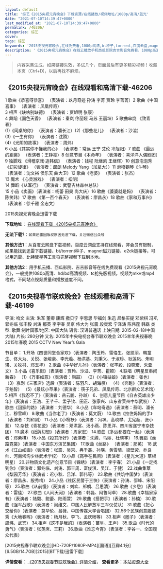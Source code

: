 ```yaml
---
layout: default
title: '综艺《2015央视元宵晚会》下载资源/在线播放/视频地址/1080p/高清/蓝光'
date: "2021-07-10T14:39:47+0800"
last_modified_at: "2021-07-10T14:39:47+0800"
permalink: /46206/
categories: 综艺
cover:
tags: 综艺
keywords: '2015央视元宵晚会,在线免费看,1080p高清,bt种子,torrent,百度云盘,magnet,磁力链,迅雷下载资源'
description: '《2015央视元宵晚会》在线云播放手机西瓜影院吉吉影音免费看，1080p高清bd/hd未删减完整版和tc抢先枪版，mkv/mp4格式，附带bt/torrent种子、magnet/磁力链、百度云盘、网盘资源迅雷下载链接'
---
```


>内容采集生成，如果链接失效，多试几个，页面最后有更多精彩视频！收藏本页（Ctrl+D)，以后再找不麻烦。


## 《2015央视元宵晚会》在线观看和高清下载-46206

1 歌曲《恭喜呀恭喜》 （表演者：玖月奇迹 孙涛 李菁 贾玲 李菁菁）2 歌曲《中国喜事》 （表演者：凤凰传奇）<br />3 相声《缺啥别缺德》 （表演者：贾旭明 张康）<br />4 舞蹈《国色天香》 （表演者：秦岚 佟丽娅 马苏 王丽坤）5 歌曲串烧 《致青春》<br />(1)《同桌的你》 （表演者：潘长江）(2)《那些花儿》 （表演者：沙溢）<br />(3)《一生有你》 （表演者：沈腾）<br />(4)《光阴的故事》 （表演者：周炜）<br />6 小品《其实你不懂我的心》 （表演者：常远 王宁 艾伦 冷旭阳）7 歌曲 《最远的距离》 （表演者：王铮亮）8 创意节目《本命年》 （表演者：喜洋洋人偶剧团）9 独脚戏 《滑稽京戏&middot;追韩信》 （表演者：钱程 阮继凯 王继辉）10 创意泡泡秀 《幻彩旋律》 （表演者：郎朗 Melody Yang（加拿大））11 滑稽钢琴《斗琴》 （表演者：沈文裕 侯乐天 曲大卫）12 歌曲《老婆》 （表演者：张杰）<br />13 魔术 《心灵游戏》 （表演者：松明）<br />14 舞蹈《从军行》 （表演者：武警吉林森林总队）<br />15 小品《卖画》（表演者：杨蕾 田昊 尚大庆）16 歌曲《婆婆就是妈》 （表演者：陈笑玮）17 歌曲 《第一百个春天》 （表演者：廖昌永）18 歌曲《家和万事兴》 （表演者：徐千雅 金志文）


2015央视元宵晚会迅雷下载

**下载地址**： [在线观看下载 《2015央视元宵晚会》](https://www.993dy.com//vod-detail-id-3641.html) 


**无法下载?**：`如果迅雷因版权原因无法下载，关注微信公众号 `

**其他方法1**：从百度云网盘下载视频，百度云网盘支持在线观看，非会员有限制，如果能找到迅雷下载链接、bt/torrent种子、magnet磁力链接、e2dk链接等，可以用迅雷、比特彗星等工具将完整视频下载到本地。

**其他方法2**：用手机云播、西瓜影院、吉吉影音等在线免费观看《2015央视元宵晚会》，一般提供1080p高清、hd/bd高清视频、tc抢先版视频，视频为mkv或mp4格式，不同站点视频质量和播放速度不同。


## 《2015央视春节联欢晚会》在线观看和高清下载-46199

导演: 哈文 主演: 朱军 董卿 康辉 撒贝宁 李思思 毕福剑 朱迅 尼格买提 邓紫棋 冯巩 郭冬临 张丰毅 刘涛 那英 李宇春 吴京 佟大为 张震 段奕宏 宁泽涛 陈伟霆 韩磊 类型: 歌舞 制片国家/地区: 中国大陆 语言: 汉语普通话 上映日期: 2015-02-18(中国大陆) 片长: 280分钟 又名: 2015年中央电视台春节联欢晚会 2015羊年央视春晚 2015年春晚 2015 CCTV New Year’s Gala

节目单： 1.开场《四世同堂合家欢》（表演者：陶玉玲、雷恪生、张凯丽、韩童生、佟大为、关悦、张峻豪、李光羲、杨洪基、刘秉义、于淑珍、耿莲凤、朱明瑛、关牧村、邓玉华） 2.歌曲《中华好儿孙》（表演者：张丰毅、段奕宏、朱亚文） 3.小品《喜乐街》（表演者：贾玲、沙溢、李菁、瞿颖） 4.联唱《明星反串闹新春》 （1）《万事如意》（表演者：陶喆） （2）《小镇姑娘》（表演者：张也） （3）京剧《三家店》选段（表演者：陈羽凡、胡海泉） （4）《奔跑》（表演者：于魁智） （5）《最炫小苹果》（表演者：筷子兄弟、凤凰传奇、北京群众艺术馆） 5.相声《我忍不了》（表演者：岳云鹏、孙越） 6．创意儿童节目《自古英雄出少年》（表演者：王浩、王芊千、孟子钦、田正、张家兴、山东省莱州中华武校） 7.歌曲《回家的路》（表演者：刘德华） 8.小品《车站奇遇》（表演者：蔡明、潘长江、穆雪峰） 9.歌曲《当你老了》（表演者：莫文蔚） 10.歌曲《拉住妈妈的手》（表演者：刘和刚） 11.小品《小棉袄》（表演者：冯巩、高晓攀、尤宪超、张小斐） 12.杂技《青花瓷》（表演者：邓洪富、汤小燕、陈思洋、四川省遂宁市杂技团） 13.魔术《纸牌幻想》（表演者：周家宏） 14.歌曲《多远都要在一起》（表演者：邓紫棋） 15.小品《投其所好》（表演者：沈腾、马丽、杜晓宇） 16.舞蹈《丝路霓裳》（表演者：中国东方演艺集团） 17.歌曲《丝路》 （表演者：那英） 18.武术《江山如画》（表演者：张震、吴京、冉千鑫、孙瑛、黄雪晴、梁壁荧、乔良帅、河南塔沟少林武术学校） 19.小品《高手在民间》（表演者：《星光大道》草根明星） 20.非物质文化遗产创意节目《锦绣》（表演者：李宇春） 21.小品《一定找到你》（表演者：郭冬临、刘涛、郭丰周、富俊淇、吴江、于健） 22.戏曲集萃《梨园芳华》（表演者：迟小秋、吕洋、郭伟等） 23.歌曲《共筑中国梦》（表演者：廖昌永、殷秀梅） 24.小品《社区民警于三快》（表演者：孙涛、邵峰、宋阳等） 25.歌曲《从前慢》（表演者：刘欢、郎朗、吕思清） 26.歌曲《乡愁》（表演者：雷佳） 27.歌曲《人间天河》（表演者：韩磊、阿鲁阿卓） 28.歌曲《幸福家家有》（表演者：陆毅、鲍蕾、陆雨萱） 29.歌曲《搭把手》（表演者：孙楠） 30.歌曲《强军战歌》（表演者：阎维文、中国人民解放军三军仪仗队） 31.歌曲《把心交给你》（表演者：莫华伦、吕薇、中国传媒大学合唱团） 32.56个民族创意服装秀《大地春晖》（表演者：杨月秋、李飞、孟庆旸等） 33.相声《圈子》（表演者：周炜、武宾） 34.相声《这不是我的》（表演者：苗阜、王声） 35.歌曲《时代的勇气》（表演者：张英席、王莉） 36.歌曲《难忘今宵》（表演者：李谷一、全国观众代表）


[2015央视春节联欢晚会][HD-720P/1080P-MP4][国语][豆瓣4.1分][6.5GB/14.7GB][2015][BT下载/迅雷下载]

**详情查看**： [《2015央视春节联欢晚会》详情介绍](/movie/46199/)， **查看更多**：[本站资源大全](/movie/t/all/)

